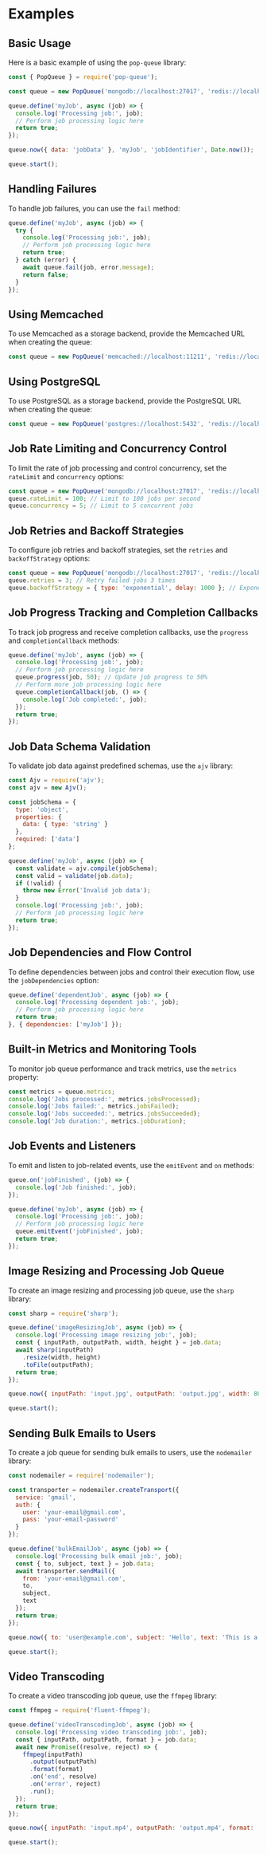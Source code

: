 # Examples

## Basic Usage

Here is a basic example of using the `pop-queue` library:

```javascript
const { PopQueue } = require('pop-queue');

const queue = new PopQueue('mongodb://localhost:27017', 'redis://localhost:6379', 'myDatabase', 'myCollection', 3);

queue.define('myJob', async (job) => {
  console.log('Processing job:', job);
  // Perform job processing logic here
  return true;
});

queue.now({ data: 'jobData' }, 'myJob', 'jobIdentifier', Date.now());

queue.start();
```

## Handling Failures

To handle job failures, you can use the `fail` method:

```javascript
queue.define('myJob', async (job) => {
  try {
    console.log('Processing job:', job);
    // Perform job processing logic here
    return true;
  } catch (error) {
    await queue.fail(job, error.message);
    return false;
  }
});
```

## Using Memcached

To use Memcached as a storage backend, provide the Memcached URL when creating the queue:

```javascript
const queue = new PopQueue('memcached://localhost:11211', 'redis://localhost:6379', 'myDatabase', 'myCollection', 3);
```

## Using PostgreSQL

To use PostgreSQL as a storage backend, provide the PostgreSQL URL when creating the queue:

```javascript
const queue = new PopQueue('postgres://localhost:5432', 'redis://localhost:6379', 'myDatabase', 'myCollection', 3);
```

## Job Rate Limiting and Concurrency Control

To limit the rate of job processing and control concurrency, set the `rateLimit` and `concurrency` options:

```javascript
const queue = new PopQueue('mongodb://localhost:27017', 'redis://localhost:6379', 'myDatabase', 'myCollection', 3);
queue.rateLimit = 100; // Limit to 100 jobs per second
queue.concurrency = 5; // Limit to 5 concurrent jobs
```

## Job Retries and Backoff Strategies

To configure job retries and backoff strategies, set the `retries` and `backoffStrategy` options:

```javascript
const queue = new PopQueue('mongodb://localhost:27017', 'redis://localhost:6379', 'myDatabase', 'myCollection', 3);
queue.retries = 3; // Retry failed jobs 3 times
queue.backoffStrategy = { type: 'exponential', delay: 1000 }; // Exponential backoff with 1 second delay
```

## Job Progress Tracking and Completion Callbacks

To track job progress and receive completion callbacks, use the `progress` and `completionCallback` methods:

```javascript
queue.define('myJob', async (job) => {
  console.log('Processing job:', job);
  // Perform job processing logic here
  queue.progress(job, 50); // Update job progress to 50%
  // Perform more job processing logic here
  queue.completionCallback(job, () => {
    console.log('Job completed:', job);
  });
  return true;
});
```

## Job Data Schema Validation

To validate job data against predefined schemas, use the `ajv` library:

```javascript
const Ajv = require('ajv');
const ajv = new Ajv();

const jobSchema = {
  type: 'object',
  properties: {
    data: { type: 'string' }
  },
  required: ['data']
};

queue.define('myJob', async (job) => {
  const validate = ajv.compile(jobSchema);
  const valid = validate(job.data);
  if (!valid) {
    throw new Error('Invalid job data');
  }
  console.log('Processing job:', job);
  // Perform job processing logic here
  return true;
});
```

## Job Dependencies and Flow Control

To define dependencies between jobs and control their execution flow, use the `jobDependencies` option:

```javascript
queue.define('dependentJob', async (job) => {
  console.log('Processing dependent job:', job);
  // Perform job processing logic here
  return true;
}, { dependencies: ['myJob'] });
```

## Built-in Metrics and Monitoring Tools

To monitor job queue performance and track metrics, use the `metrics` property:

```javascript
const metrics = queue.metrics;
console.log('Jobs processed:', metrics.jobsProcessed);
console.log('Jobs failed:', metrics.jobsFailed);
console.log('Jobs succeeded:', metrics.jobsSucceeded);
console.log('Job duration:', metrics.jobDuration);
```

## Job Events and Listeners

To emit and listen to job-related events, use the `emitEvent` and `on` methods:

```javascript
queue.on('jobFinished', (job) => {
  console.log('Job finished:', job);
});

queue.define('myJob', async (job) => {
  console.log('Processing job:', job);
  // Perform job processing logic here
  queue.emitEvent('jobFinished', job);
  return true;
});
```

## Image Resizing and Processing Job Queue

To create an image resizing and processing job queue, use the `sharp` library:

```javascript
const sharp = require('sharp');

queue.define('imageResizingJob', async (job) => {
  console.log('Processing image resizing job:', job);
  const { inputPath, outputPath, width, height } = job.data;
  await sharp(inputPath)
    .resize(width, height)
    .toFile(outputPath);
  return true;
});

queue.now({ inputPath: 'input.jpg', outputPath: 'output.jpg', width: 800, height: 600 }, 'imageResizingJob', 'imageResizingJobIdentifier', Date.now());

queue.start();
```

## Sending Bulk Emails to Users

To create a job queue for sending bulk emails to users, use the `nodemailer` library:

```javascript
const nodemailer = require('nodemailer');

const transporter = nodemailer.createTransport({
  service: 'gmail',
  auth: {
    user: 'your-email@gmail.com',
    pass: 'your-email-password'
  }
});

queue.define('bulkEmailJob', async (job) => {
  console.log('Processing bulk email job:', job);
  const { to, subject, text } = job.data;
  await transporter.sendMail({
    from: 'your-email@gmail.com',
    to,
    subject,
    text
  });
  return true;
});

queue.now({ to: 'user@example.com', subject: 'Hello', text: 'This is a bulk email.' }, 'bulkEmailJob', 'bulkEmailJobIdentifier', Date.now());

queue.start();
```

## Video Transcoding

To create a video transcoding job queue, use the `ffmpeg` library:

```javascript
const ffmpeg = require('fluent-ffmpeg');

queue.define('videoTranscodingJob', async (job) => {
  console.log('Processing video transcoding job:', job);
  const { inputPath, outputPath, format } = job.data;
  await new Promise((resolve, reject) => {
    ffmpeg(inputPath)
      .output(outputPath)
      .format(format)
      .on('end', resolve)
      .on('error', reject)
      .run();
  });
  return true;
});

queue.now({ inputPath: 'input.mp4', outputPath: 'output.mp4', format: 'mp4' }, 'videoTranscodingJob', 'videoTranscodingJobIdentifier', Date.now());

queue.start();
```
